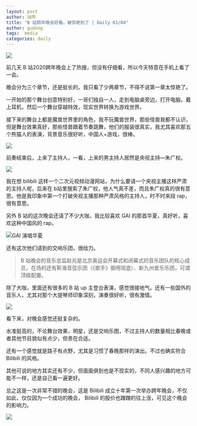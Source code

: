```yaml
---
layout: post
author: 咕咚
title: "B 站跨年晚会好看，被惊艳到了 | Daily 01/04"
author: gudong
tags:  media
categories: daily
---
```


![](https://imgkr.cn-bj.ufileos.com/7105a284-13f4-46b3-9fc7-f91bb16dfe50.jpeg)

前几天 B 站2020跨年晚会上了热搜，但没有仔细看，所以今天特意在手机上看了一会。

晚会分为三个章节，还是挺长的，我只看了少两章节，不得不说第一章太惊艳了。

一开始的那个舞台创意特别好，一哥们独自一人，走到电脑桌旁边，打开电脑，戴上耳机，然后一个舞台穿越特效，现实世界转换为游戏世界。

接下来的舞台上都是魔兽世界里的角色，我不玩魔兽世界，那些怪兽我都不认识，但是舞台效果真好，那些怪兽跟着节奏跳舞，他们的服装很真实，我尤其喜欢那五个熊猫人的表演，背景音乐很好听，中国人+游戏，很棒。

![](https://imgkr.cn-bj.ufileos.com/61f7a46a-51ca-4fdd-9658-782073e8e71b.png)

前奏结束后，上来了主持人，一看，上来的男主持人居然是央视主持—朱广权。

![](https://imgkr.cn-bj.ufileos.com/3205be2a-403b-4623-9368-7b812b4cd843.jpg)

我在想 bilibili 这样一个二次元视频动漫网站，为什么要请一个央视主播这样严肃的主持人呢，后来在 b站里搜索了朱广权，他人气真不差，而且朱广权真的很有意思。他是我印象中第一个打破央视主播那种严肃风格的主持人，时不时来段 rap，很有意思。

另外 B 站的这次晚会还请了不少大咖，我比较喜欢 GAI 的那首华夏，真好听，喜欢这种中国风的 rap。

![GAI 演唱华夏](https://imgkr.cn-bj.ufileos.com/9dd22ea2-6ab3-431b-a0aa-474b5365eabb.png)

还有这次他们请到的交响乐团，很给力。
>  B 站晚会的音乐总监赵兆是北京奥运会开幕式和闭幕式的音乐团队的核心成员，在场的还有靳海音弦乐团（《歌手》御用班底）、新九州爱乐乐团，可谓顶级配置。

除了大咖，里面还有很多的 B 站 up 主登台表演，感觉很接地气。还有一些国外的音乐人，尤其对那个大提琴师印象深刻，演奏很好听，很有激情。

![](https://imgkr.cn-bj.ufileos.com/eb874eef-c209-4569-ac88-5e608143e0c9.png)

看下来，对晚会感觉还挺复杂的。

水准挺高的，不论舞台效果，明星，还是交响乐图，不过主持人的数量相比春晚或者其他节目貌似有点少，但贵在合适。

还有一个感觉就是路子有点野，尤其是习惯了春晚那样的演出。不过也确实符合 Bilibili 的风格。

其他可说的地方其实还有不少，但面面俱到也是不现实的，不同人感兴趣的地方可能不一样，还是自己看一遍更好。

总之这是一次非常不错的晚会，这是 Bilibili 成立十年第一次举办跨年晚会，不仅如此，仅仅因为一个成功的晚会， Bilibili 的股价也蹭蹭的往上涨，可见这个晚会的影响力。

![](https://imgkr.cn-bj.ufileos.com/0c7945bf-088b-4380-8f64-a72f13c7addb.jpg)
